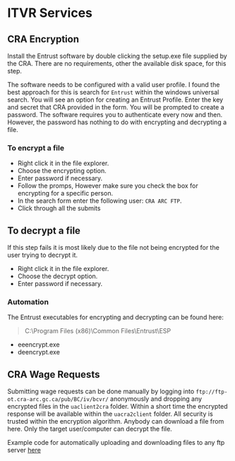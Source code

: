 # ITVR Services

## CRA Encryption

Install the Entrust software by double clicking the setup.exe file supplied by the CRA. There are no requirements, other the available disk space, for this step.

The software needs to be configured with a valid user profile. I found the best approach for this is search for `Entrust` within the windows universal search. You will see an option for creating an Entrust Profile. Enter the key and secret that CRA provided in the form. You will be prompted to create a password. The software requires you to authenticate every now and then. However, the password has nothing to do with encrypting and decrypting a file.

### To encrypt a file

- Right click it in the file explorer.
- Choose the encrypting option.
- Enter password if necessary.
- Follow the promps, However make sure you check the box for encrypting for a specific person.
- In the search form enter the following user: `CRA ARC FTP`.
- Click through all the submits

## To decrypt a file

If this step fails it is most likely due to the file not being encrypted for the user trying to decrypt it.

- Right click it in the file explorer.
- Choose the decrypt option.
- Enter password if necessary.

### Automation

The Entrust executables for encrypting and decrypting can be found here:

> C:\Program Files (x86)\Common Files\Entrust\ESP

- eeencrypt.exe
- deencrypt.exe

## CRA Wage Requests

Submitting wage requests can be done manually by logging into `ftp://ftp-ot.cra-arc.gc.ca/pub/BC/iv/bcvr/` anonymously and dropping any encrypted files in the `uaclient2cra` folder. Within a short time the encrypted response will be available within the `uacra2client` folder. All security is trusted within the encryption algorithm. Anybody can download a file from here. Only the target user/computer can decrypt the file.

Example code for automatically uploading and downloading files to any ftp server [here](../tests/ftp.py)
